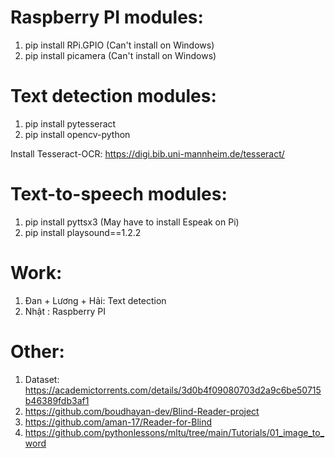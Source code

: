 # Raspberry PI modules:
1. pip install RPi.GPIO (Can't install on Windows)
2. pip install picamera (Can't install on Windows)

# Text detection modules:
1. pip install pytesseract
2. pip install opencv-python

Install Tesseract-OCR: https://digi.bib.uni-mannheim.de/tesseract/

# Text-to-speech modules:
1. pip install pyttsx3 (May have to install Espeak on Pi)
2. pip install playsound==1.2.2

# Work:
1. Đan + Lương + Hải: Text detection
2. Nhật : Raspberry PI

# Other:
1. Dataset: https://academictorrents.com/details/3d0b4f09080703d2a9c6be50715b46389fdb3af1
2. https://github.com/boudhayan-dev/Blind-Reader-project 
3. https://github.com/aman-17/Reader-for-Blind
4. https://github.com/pythonlessons/mltu/tree/main/Tutorials/01_image_to_word
